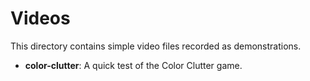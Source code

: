# Videos

This directory contains simple video files recorded as demonstrations.

- **color-clutter**: A quick test of the Color Clutter game.
